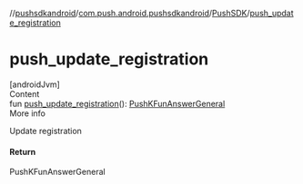 //[pushsdkandroid](../../index.md)/[com.push.android.pushsdkandroid](../index.md)/[PushSDK](index.md)/[push_update_registration](push_update_registration.md)



# push_update_registration  
[androidJvm]  
Content  
fun [push_update_registration](push_update_registration.md)(): [PushKFunAnswerGeneral](../../com.push.android.pushsdkandroid.core/-push-k-fun-answer-general/index.md)  
More info  


Update registration



#### Return  


PushKFunAnswerGeneral

  




